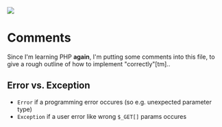 <img src="https://kekse.biz/github.php?draw&override=github:count2">

# Comments
Since I'm learning PHP **again**, I'm putting some comments into this file,
to give a rough outline of how to implement "correctly"[tm]..

## **Error** vs. **Exception**
* `Error` if a programming error occures (so e.g. unexpected parameter type)
* `Exception` if a user error like wrong `$_GET[]` params occures

